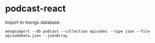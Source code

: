 # podcast-react

Import to mongo database.
```
mongoimport --db podcast --collection episodes --type json --file episodeData.json --jsonArray
```
